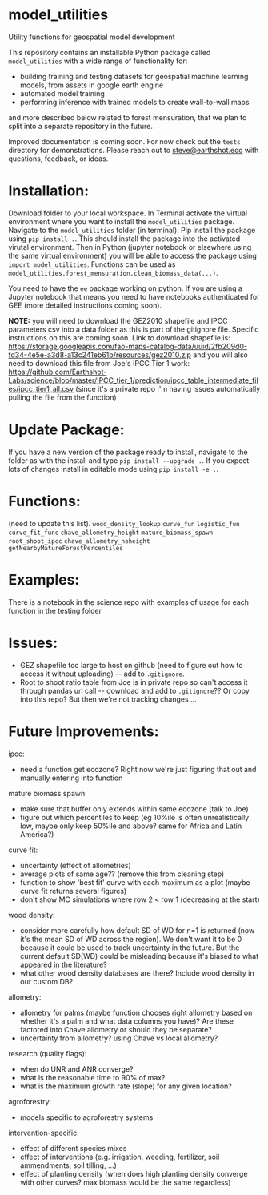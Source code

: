 # model_utilities
Utility functions for geospatial model development

This repository contains an installable Python package called `model_utilities` with a wide range of functionality for:
- building training and testing datasets for geospatial machine learning models, from assets in google earth engine
- automated model training
- performing inference with trained models to create wall-to-wall maps

and more described below related to forest mensuration, that we plan to split into a separate repository in the future.

Improved documentation is coming soon. For now check out the `tests` directory for demonstrations. Please reach out to steve@earthshot.eco with questions, feedback, or ideas.

# Installation:
Download folder to your local workspace. In Terminal activate the virtual environment where you want to install the `model_utilities` package. Navigate to the `model_utilities` folder (in terminal). Pip install the package using `pip install .`. This should install the package into the activated virutal environment. Then in Python (jupyter notebook or elsewhere using the same virtual environment) you will be able to access the package using `import model_utilities`. Functions can be used as `model_utilities.forest_mensuration.clean_biomass_data(...)`.

You need to have the `ee` package working on python. If you are using a Jupyter notebook that means you need to have notebooks authenticated for GEE (more detailed instructions coming soon).

**NOTE:** you will need to download the GEZ2010 shapefile and IPCC parameters csv into a data folder as this is part of the gitignore file. Specific instructions on this are coming soon. Link to download shapefile is: https://storage.googleapis.com/fao-maps-catalog-data/uuid/2fb209d0-fd34-4e5e-a3d8-a13c241eb61b/resources/gez2010.zip and you will also need to download this file from Joe's IPCC Tier 1 work: https://github.com/Earthshot-Labs/science/blob/master/IPCC_tier_1/prediction/ipcc_table_intermediate_files/ipcc_tier1_all.csv (since it's a private repo I'm having issues automatically pulling the file from the function)

# Update Package:
If you have a new version of the package ready to install, navigate to the folder as with the install and type `pip install --upgrade .`. If you expect lots of changes install in editable mode using `pip install -e .`.

# Functions: 
(need to update this list). 
`wood_density_lookup`
`curve_fun`
`logistic_fun`
`curve_fit_func`
`chave_allometry_height`
`mature_biomass_spawn`
`root_shoot_ipcc`
`chave_allometry_noheight`
`getNearbyMatureForestPercentiles`

# Examples:
There is a notebook in the science repo with examples of usage for each function in the testing folder


# Issues:
- GEZ shapefile too large to host on github (need to figure out how to access it without uploading) -- add to `.gitignore`.
- Root to shoot ratio table from Joe is in private repo so can't access it through pandas url call -- download and add to `.gitignore`?? Or copy into this repo? But then we're not tracking changes ...


# Future Improvements:

ipcc:
- need a function get ecozone? Right now we're just figuring that out and manually entering into function

mature biomass spawn:
- make sure that buffer only extends within same ecozone (talk to Joe)
- figure out which percentiles to keep (eg 10%ile is often unrealistically low, maybe only keep 50%ile and above? same for Africa and Latin America?)

curve fit:
- uncertainty (effect of allometries)
- average plots of same age?? (remove this from cleaning step)
- function to show 'best fit' curve with each maximum as a plot (maybe curve fit returns several figures)
- don't show MC simulations where row 2 < row 1 (decreasing at the start)

wood density:
- consider more carefully how default SD of WD for n=1 is returned (now it's the mean SD of WD across the region). We don't want it to be 0 because it could be used to track uncertainty in the future. But the current default SD(WD) could be misleading because it's biased to what appeared in the literature?
- what other wood density databases are there? Include wood density in our custom DB?

allometry:
- allometry for palms (maybe function chooses right allometry based on whether it's a palm and what data columns you have)? Are these factored into Chave allometry or should they be separate?
- uncertainty from allometry? using Chave vs local allometry?

research (quality flags):
- when do UNR and ANR converge?
- what is the reasonable time to 90% of max?
- what is the maximum growth rate (slope) for any given location?

agroforestry:
- models specific to agroforestry systems

intervention-specific:
- effect of different species mixes
- effect of interventions (e.g. irrigation, weeding, fertilizer, soil ammendments, soil tilling, ...)
- effect of planting density (when does high planting density converge with other curves? max biomass would be the same regardless)

